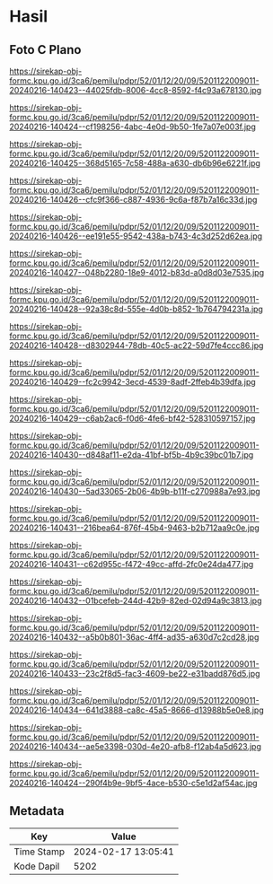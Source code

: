 # Hasil

## Foto C Plano

https://sirekap-obj-formc.kpu.go.id/3ca6/pemilu/pdpr/52/01/12/20/09/5201122009011-20240216-140423--44025fdb-8006-4cc8-8592-f4c93a678130.jpg

https://sirekap-obj-formc.kpu.go.id/3ca6/pemilu/pdpr/52/01/12/20/09/5201122009011-20240216-140424--cf198256-4abc-4e0d-9b50-1fe7a07e003f.jpg

https://sirekap-obj-formc.kpu.go.id/3ca6/pemilu/pdpr/52/01/12/20/09/5201122009011-20240216-140425--368d5165-7c58-488a-a630-db6b96e6221f.jpg

https://sirekap-obj-formc.kpu.go.id/3ca6/pemilu/pdpr/52/01/12/20/09/5201122009011-20240216-140426--cfc9f366-c887-4936-9c6a-f87b7a16c33d.jpg

https://sirekap-obj-formc.kpu.go.id/3ca6/pemilu/pdpr/52/01/12/20/09/5201122009011-20240216-140426--ee191e55-9542-438a-b743-4c3d252d62ea.jpg

https://sirekap-obj-formc.kpu.go.id/3ca6/pemilu/pdpr/52/01/12/20/09/5201122009011-20240216-140427--048b2280-18e9-4012-b83d-a0d8d03e7535.jpg

https://sirekap-obj-formc.kpu.go.id/3ca6/pemilu/pdpr/52/01/12/20/09/5201122009011-20240216-140428--92a38c8d-555e-4d0b-b852-1b764794231a.jpg

https://sirekap-obj-formc.kpu.go.id/3ca6/pemilu/pdpr/52/01/12/20/09/5201122009011-20240216-140428--d8302944-78db-40c5-ac22-59d7fe4ccc86.jpg

https://sirekap-obj-formc.kpu.go.id/3ca6/pemilu/pdpr/52/01/12/20/09/5201122009011-20240216-140429--fc2c9942-3ecd-4539-8adf-2ffeb4b39dfa.jpg

https://sirekap-obj-formc.kpu.go.id/3ca6/pemilu/pdpr/52/01/12/20/09/5201122009011-20240216-140429--c6ab2ac6-f0d6-4fe6-bf42-528310597157.jpg

https://sirekap-obj-formc.kpu.go.id/3ca6/pemilu/pdpr/52/01/12/20/09/5201122009011-20240216-140430--d848af11-e2da-41bf-bf5b-4b9c39bc01b7.jpg

https://sirekap-obj-formc.kpu.go.id/3ca6/pemilu/pdpr/52/01/12/20/09/5201122009011-20240216-140430--5ad33065-2b06-4b9b-b11f-c270988a7e93.jpg

https://sirekap-obj-formc.kpu.go.id/3ca6/pemilu/pdpr/52/01/12/20/09/5201122009011-20240216-140431--216bea64-876f-45b4-9463-b2b712aa9c0e.jpg

https://sirekap-obj-formc.kpu.go.id/3ca6/pemilu/pdpr/52/01/12/20/09/5201122009011-20240216-140431--c62d955c-f472-49cc-affd-2fc0e24da477.jpg

https://sirekap-obj-formc.kpu.go.id/3ca6/pemilu/pdpr/52/01/12/20/09/5201122009011-20240216-140432--01bcefeb-244d-42b9-82ed-02d94a9c3813.jpg

https://sirekap-obj-formc.kpu.go.id/3ca6/pemilu/pdpr/52/01/12/20/09/5201122009011-20240216-140432--a5b0b801-36ac-4ff4-ad35-a630d7c2cd28.jpg

https://sirekap-obj-formc.kpu.go.id/3ca6/pemilu/pdpr/52/01/12/20/09/5201122009011-20240216-140433--23c2f8d5-fac3-4609-be22-e31badd876d5.jpg

https://sirekap-obj-formc.kpu.go.id/3ca6/pemilu/pdpr/52/01/12/20/09/5201122009011-20240216-140434--641d3888-ca8c-45a5-8666-d13988b5e0e8.jpg

https://sirekap-obj-formc.kpu.go.id/3ca6/pemilu/pdpr/52/01/12/20/09/5201122009011-20240216-140434--ae5e3398-030d-4e20-afb8-f12ab4a5d623.jpg

https://sirekap-obj-formc.kpu.go.id/3ca6/pemilu/pdpr/52/01/12/20/09/5201122009011-20240216-140424--290f4b9e-9bf5-4ace-b530-c5e1d2af54ac.jpg


## Metadata

| Key        | Value               |
| ---------- | ------------------- |
| Time Stamp | 2024-02-17 13:05:41 |
| Kode Dapil | 5202                |



